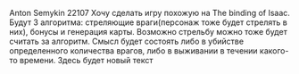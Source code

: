 Anton Semykin 22107
Хочу сделать игру похожую на The binding of Isaac. Будут 3 алгоритма: стреляющие враги(персонаж тоже будет стрелять в них), бонусы и генерация карты. Возможно стрельбу можно тоже будет считать за алгоритм. Смысл будет состоять либо в убийстве определенного количества врагов, либо в выживании в течении какого-то времени. 
Здесь будет новый текст